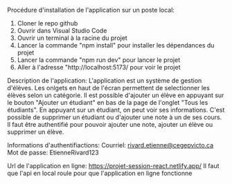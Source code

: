 Procédure d'installation de l'application sur un poste local:
1. Cloner le repo github
2. Ouvrir dans Visual Studio Code
3. Ouvrir un terminal à la racine du projet
4. Lancer la commande "npm install" pour installer les dépendances du projet
5. Lancer la commande "npm run dev" pour lancer le projet
6. Aller à l'adresse "http://localhost:5173/ pour voir le projet

Description de l'application:
L'application est un système de gestion d'élèves. Les onlgets en haut
de l'écran permettent de selectionner les élèves selon un catégorie.
Il est possible d'ajouter un élève en appuyant sur le bouton
"Ajouter un étudiant" en bas de la page de l'onglet "Tous les étudiants".
En appuyant sur un étudiant, on peut voir ses informations. C'est possible de
supprimer un étudiant ou d'ajouter une note à un de ses cours.
Il faut être authentifié pour pouvoir ajouter une note, ajouter un élève ou supprimer
un élève.

Informations d'authentifiactions:
Courriel: rivard.etienne@cegepvicto.ca
Mot de passe: EtienneRivard123

Url de l'application en ligne: https://projet-session-react.netlify.app/
Il faut que l'api en local roule pour que l'application en ligne fonctionne
